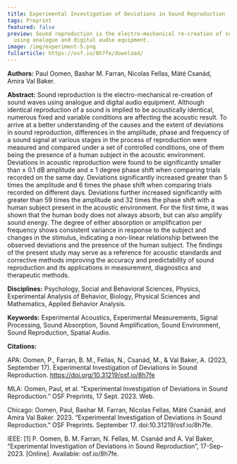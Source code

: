 ```yaml
---
title: Experimental Investigation of Deviations in Sound Reproduction
tags: Preprint
featured: false
preview: Sound reproduction is the electro-mechanical re-creation of sound waves
  using analogue and digital audio equipment.
image: /img/experiment-5.png
fullarticle: https://osf.io/8h7fe/download/
---
```

**Authors:** Paul Oomen, Bashar M. Farran, Nicolas Fellas, Máté Csanád, Amira Val Baker.

**Abstract:** Sound reproduction is the electro-mechanical re-creation of sound waves using analogue and digital audio equipment. Although identical reproduction of a sound is implied to be acoustically identical, numerous fixed and variable conditions are affecting the acoustic result. To arrive at a better understanding of the causes and the extent of deviations in sound reproduction, differences in the amplitude, phase and frequency of a sound signal at various stages in the process of reproduction were measured and compared under a set of controlled conditions, one of them being the presence of a human subject in the acoustic environment. Deviations in acoustic reproduction were found to be significantly smaller than ± 0.1 dB amplitude and ± 1 degree phase shift when comparing trials recorded on the same day. Deviations significantly increased greater than 5 times the amplitude and 6 times the phase shift when comparing trials recorded on different days. Deviations further increased significantly with greater than 59 times the amplitude and 32 times the phase shift with a human subject present in the acoustic environment. For the first time, it was shown that the human body does not always absorb, but can also amplify sound energy. The degree of either absorption or amplification per frequency shows consistent variance in response to the subject and changes in the stimulus, indicating a non-linear relationship between the observed deviations and the presence of the human subject. The findings of the present study may serve as a reference for acoustic standards and corrective methods improving the accuracy and predictability of sound reproduction and its applications in measurement, diagnostics and therapeutic methods.

**Disciplines:** Psychology, Social and Behavioral Sciences, Physics, Experimental Analysis of Behavior, Biology, Physical Sciences and Mathematics, Applied Behavior Analysis.

**Keywords:** Experimental Acoustics, Experimental Measurements, Signal Processing, Sound Absorption, Sound Amplification, Sound Environment, Sound Reproduction, Spatial Audio.

**Citations:**

APA: Oomen, P., Farran, B. M., Fellas, N., Csanád, M., & Val Baker, A. (2023, September 17). Experimental Investigation of Deviations in Sound Reproduction. https://doi.org/10.31219/osf.io/8h7fe

MLA: Oomen, Paul, et al. “Experimental Investigation of Deviations in Sound Reproduction.” OSF Preprints, 17 Sept. 2023. Web.

Chicago: Oomen, Paul, Bashar M. Farran, Nicolas Fellas, Máté Csanád, and Amira Val Baker. 2023. “Experimental Investigation of Deviations in Sound Reproduction.” OSF Preprints. September 17. doi:10.31219/osf.io/8h7fe.

IEEE: \[1] P. Oomen, B. M. Farran, N. Fellas, M. Csanád and A. Val Baker, “Experimental Investigation of Deviations in Sound Reproduction”, 17-Sep-2023. \[Online]. Available: osf.io/8h7fe.
